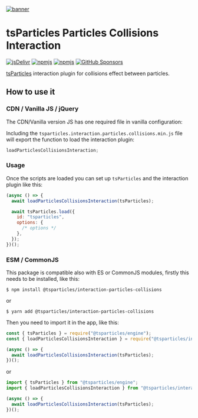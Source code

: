 [![banner](https://particles.js.org/images/banner2.png)](https://particles.js.org)

# tsParticles Particles Collisions Interaction

[![jsDelivr](https://data.jsdelivr.com/v1/package/npm/@tsparticles/interaction-particles-collisions/badge)](https://www.jsdelivr.com/package/npm/@tsparticles/interaction-particles-collisions)
[![npmjs](https://badge.fury.io/js/@tsparticles/interaction-particles-collisions.svg)](https://www.npmjs.com/package/@tsparticles/interaction-particles-collisions)
[![npmjs](https://img.shields.io/npm/dt/@tsparticles/interaction-particles-collisions)](https://www.npmjs.com/package/@tsparticles/interaction-particles-collisions) [![GitHub Sponsors](https://img.shields.io/github/sponsors/matteobruni)](https://github.com/sponsors/matteobruni)

[tsParticles](https://github.com/tsparticles/tsparticles) interaction plugin for collisions effect between particles.

## How to use it

### CDN / Vanilla JS / jQuery

The CDN/Vanilla version JS has one required file in vanilla configuration:

Including the `tsparticles.interaction.particles.collisions.min.js` file will export the function to load the interaction
plugin:

```javascript
loadParticlesCollisionsInteraction;
```

### Usage

Once the scripts are loaded you can set up `tsParticles` and the interaction plugin like this:

```javascript
(async () => {
  await loadParticlesCollisionsInteraction(tsParticles);

  await tsParticles.load({
    id: "tsparticles",
    options: {
      /* options */
    },
  });
})();
```

### ESM / CommonJS

This package is compatible also with ES or CommonJS modules, firstly this needs to be installed, like this:

```shell
$ npm install @tsparticles/interaction-particles-collisions
```

or

```shell
$ yarn add @tsparticles/interaction-particles-collisions
```

Then you need to import it in the app, like this:

```javascript
const { tsParticles } = require("@tsparticles/engine");
const { loadParticlesCollisionsInteraction } = require("@tsparticles/interaction-particles-collisions");

(async () => {
  await loadParticlesCollisionsInteraction(tsParticles);
})();
```

or

```javascript
import { tsParticles } from "@tsparticles/engine";
import { loadParticlesCollisionsInteraction } from "@tsparticles/interaction-particles-collisions";

(async () => {
  await loadParticlesCollisionsInteraction(tsParticles);
})();
```
